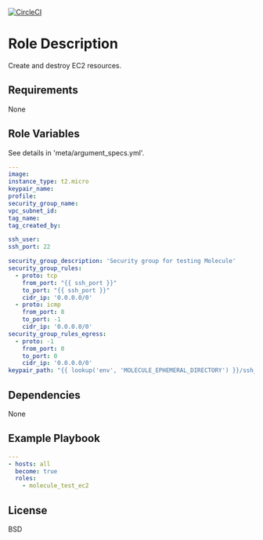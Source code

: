 [![CircleCI](https://circleci.com/gh/ansible-roles-mamono210/molecule_test_ec2.svg?style=svg)](https://circleci.com/gh/ansible-roles-mamono210/molecule_test_ec2)

Role Description
=========

Create and destroy EC2 resources.

Requirements
------------

None

Role Variables
--------------

See details in 'meta/argument_specs.yml'.

```YAML
---
image:
instance_type: t2.micro
keypair_name:
profile:
security_group_name:
vpc_subnet_id:
tag_name:
tag_created_by:

ssh_user:
ssh_port: 22

security_group_description: 'Security group for testing Molecule'
security_group_rules:
  - proto: tcp
    from_port: "{{ ssh_port }}"
    to_port: "{{ ssh_port }}"
    cidr_ip: '0.0.0.0/0'
  - proto: icmp
    from_port: 8
    to_port: -1
    cidr_ip: '0.0.0.0/0'
security_group_rules_egress:
  - proto: -1
    from_port: 0
    to_port: 0
    cidr_ip: '0.0.0.0/0'
keypair_path: "{{ lookup('env', 'MOLECULE_EPHEMERAL_DIRECTORY') }}/ssh_key"
```

Dependencies
------------

None

Example Playbook
----------------

```YAML
---
- hosts: all
  become: true
  roles:
    - molecule_test_ec2
```

License
-------

BSD
